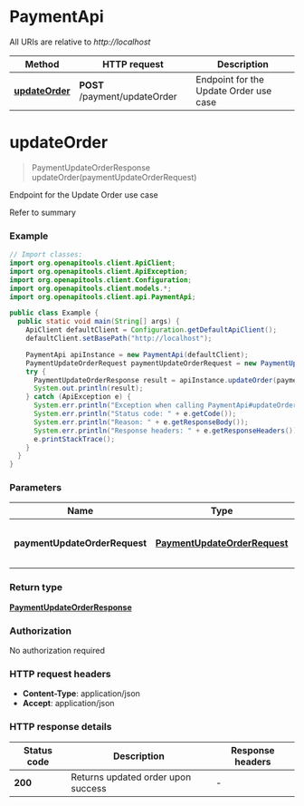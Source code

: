 # PaymentApi

All URIs are relative to *http://localhost*

Method | HTTP request | Description
------------- | ------------- | -------------
[**updateOrder**](PaymentApi.md#updateOrder) | **POST** /payment/updateOrder | Endpoint for the Update Order use case


<a name="updateOrder"></a>
# **updateOrder**
> PaymentUpdateOrderResponse updateOrder(paymentUpdateOrderRequest)

Endpoint for the Update Order use case

Refer to summary

### Example
```java
// Import classes:
import org.openapitools.client.ApiClient;
import org.openapitools.client.ApiException;
import org.openapitools.client.Configuration;
import org.openapitools.client.models.*;
import org.openapitools.client.api.PaymentApi;

public class Example {
  public static void main(String[] args) {
    ApiClient defaultClient = Configuration.getDefaultApiClient();
    defaultClient.setBasePath("http://localhost");

    PaymentApi apiInstance = new PaymentApi(defaultClient);
    PaymentUpdateOrderRequest paymentUpdateOrderRequest = new PaymentUpdateOrderRequest(); // PaymentUpdateOrderRequest | The input body required by this request
    try {
      PaymentUpdateOrderResponse result = apiInstance.updateOrder(paymentUpdateOrderRequest);
      System.out.println(result);
    } catch (ApiException e) {
      System.err.println("Exception when calling PaymentApi#updateOrder");
      System.err.println("Status code: " + e.getCode());
      System.err.println("Reason: " + e.getResponseBody());
      System.err.println("Response headers: " + e.getResponseHeaders());
      e.printStackTrace();
    }
  }
}
```

### Parameters

Name | Type | Description  | Notes
------------- | ------------- | ------------- | -------------
 **paymentUpdateOrderRequest** | [**PaymentUpdateOrderRequest**](PaymentUpdateOrderRequest.md)| The input body required by this request |

### Return type

[**PaymentUpdateOrderResponse**](PaymentUpdateOrderResponse.md)

### Authorization

No authorization required

### HTTP request headers

 - **Content-Type**: application/json
 - **Accept**: application/json

### HTTP response details
| Status code | Description | Response headers |
|-------------|-------------|------------------|
**200** | Returns updated order upon success |  -  |

